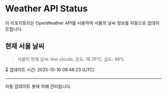 
# Weather API Status

이 리포지토리는 OpenWeather API를 사용하여 서울의 날씨 정보를 자동으로 업데이트합니다.

## 현재 서울 날씨
> 서울의 현재 날씨: few clouds, 온도: 18.76°C, 습도: 88%

⏳ 업데이트 시간: 2025-10-16 09:48:23 (UTC)

---
자동 업데이트 봇에 의해 관리됩니다.

